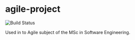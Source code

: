 # agile-project
![Build Status](https://img.shields.io/jenkins/build?jobUrl=http://ec2-34-244-148-3.eu-west-1.compute.amazonaws.com/job/agile-project/&style=for-the-badge)

Used in to Agile subject of the MSc in Software Engineering.
